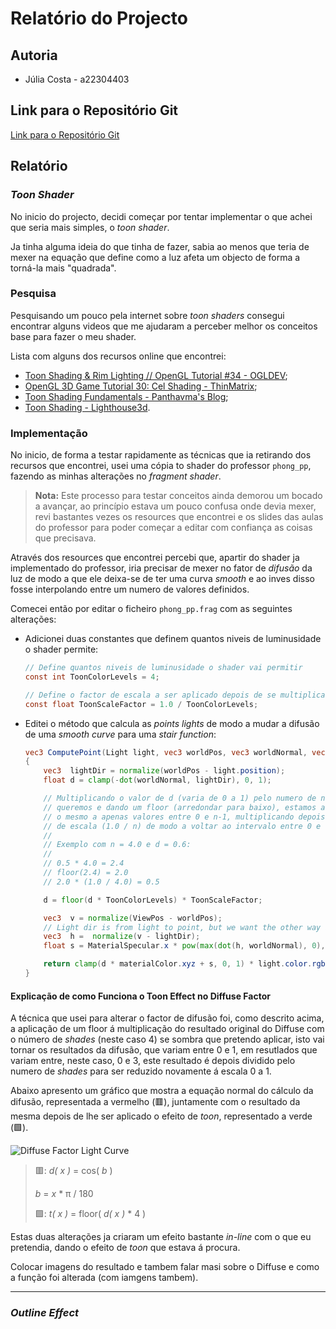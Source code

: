 # Relatório do Projecto

## Autoria

* Júlia Costa - a22304403

## Link para o Repositório Git

[Link para o Repositório Git](https://github.com/Juhhxx/CG_ToonShader)

## Relatório

### *Toon Shader*

No inicio do projecto, decidi começar por tentar implementar o que achei que seria mais simples, o *toon shader*.

Ja tinha alguma ideia do que tinha de fazer, sabia ao menos que teria de mexer na equação que define como a luz afeta um objecto de forma a torná-la mais "quadrada".

### Pesquisa

Pesquisando um pouco pela internet sobre *toon shaders* consegui encontrar alguns videos que me ajudaram a perceber melhor os conceitos base para fazer o meu shader.

Lista com alguns dos recursos online que encontrei:

* [Toon Shading & Rim Lighting // OpenGL Tutorial #34 - OGLDEV](https://www.youtube.com/watch?v=h15kTY3aWaY);
* [OpenGL 3D Game Tutorial 30: Cel Shading - ThinMatrix](https://www.youtube.com/watch?v=dzItGHyteng);
* [Toon Shading Fundamentals - Panthavma's Blog](https://panthavma.com/articles/shading/toonshading/);
* [Toon Shading - Lighthouse3d](http://www.lighthouse3d.com/tutorials/glsl-12-tutorial/toon-shading-version-i/).

### Implementação

No inicio, de forma a testar rapidamente as técnicas que ia retirando dos recursos que encontrei, usei uma cópia to shader do professor `phong_pp`, fazendo as minhas alterações no *fragment shader*.

>**Nota:** Este processo para testar conceitos ainda demorou um bocado a avançar, ao princípio estava um pouco confusa onde devia mexer, revi bastantes vezes os resources que encontrei e os slides das aulas do professor para poder começar a editar com confiança as coisas que precisava.

Através dos resources que encontrei percebi que, apartir do shader ja implementado do professor, iria precisar de mexer no fator de *difusão* da luz de modo a que ele deixa-se de ter uma curva *smooth* e ao inves disso fosse interpolando entre um numero de valores definidos.

Comecei então por editar o ficheiro `phong_pp.frag` com as seguintes alterações:

* Adicionei duas constantes que definem quantos niveis de luminusidade o shader permite:

    ```glsl
    // Define quantos niveis de luminusidade o shader vai permitir
    const int ToonColorLevels = 4;

    // Define o factor de escala a ser aplicado depois de se multiplicar pelo ToonColorLevels
    const float ToonScaleFactor = 1.0 / ToonColorLevels;
    ```

* Editei o método que calcula as *points lights* de modo a mudar a difusão de uma *smooth curve* para uma *stair function*:

    ```glsl
    vec3 ComputePoint(Light light, vec3 worldPos, vec3 worldNormal, vec4 materialColor)
    {
        vec3  lightDir = normalize(worldPos - light.position);
        float d = clamp(-dot(worldNormal, lightDir), 0, 1);

        // Multiplicando o valor de d (varia de 0 a 1) pelo numero de niveis n que
        // queremos e dando um floor (arredondar para baixo), estamos a constrangir
        // o mesmo a apenas valores entre 0 e n-1, multiplicando depois pelo fator
        // de escala (1.0 / n) de modo a voltar ao intervalo entre 0 e 1.
        //
        // Exemplo com n = 4.0 e d = 0.6:
        // 
        // 0.5 * 4.0 = 2.4
        // floor(2.4) = 2.0
        // 2.0 * (1.0 / 4.0) = 0.5

        d = floor(d * ToonColorLevels) * ToonScaleFactor;

        vec3  v = normalize(ViewPos - worldPos);
        // Light dir is from light to point, but we want the other way around, hence the V - L
        vec3  h =  normalize(v - lightDir);
        float s = MaterialSpecular.x * pow(max(dot(h, worldNormal), 0), MaterialSpecular.y);

        return clamp(d * materialColor.xyz + s, 0, 1) * light.color.rgb * light.intensity * ComputeAttenuation(light, worldPos);
    }
    ```

#### Explicação de como Funciona o Toon Effect no Diffuse Factor

A técnica que usei para alterar o factor de difusão foi, como descrito acima, a aplicação de um floor á multiplicação do resultado original do Diffuse com o número de *shades* (neste caso 4) se sombra que pretendo aplicar, isto vai tornar os resultados da difusão, que variam entre 0 e 1, em resutlados que variam entre, neste caso, 0 e 3, este resultado é depois dividido pelo numero de *shades* para ser reduzido novamente á escala 0 a 1.

Abaixo apresento um gráfico que mostra a equação normal do cálculo da difusão, representada a vermelho (🟥), juntamente com o resultado da mesma depois de lhe ser aplicado o efeito de *toon*, representado a verde (🟩).

![Diffuse Factor Light Curve](https://github.com/Juhhxx/CG_ToonShader/blob/main/Images/desmos-graph%20(6).png)

>🟥: *d( x )* = cos( *b* )
>
>*b* = *x* \* π / 180
>
>🟩: *t( x )* = floor( *d( x )* \* 4 )



Estas duas alterações ja criaram um efeito bastante *in-line* com o que eu pretendia, dando o efeito de *toon* que estava á procura.

Colocar imagens do resultado e tambem falar masi sobre o Diffuse e como a função foi alterada (com iamgens tambem).

---

### *Outline Effect*
